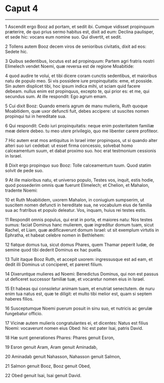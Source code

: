 # Caput 4

***

1 Ascendit ergo Booz ad portam, et sedit ibi. Cumque vidisset propinquum præterire, de quo prius sermo habitus est, dixit ad eum: Declina paulisper, et sede hic: vocans eum nomine suo. Qui divertit, et sedit.

2 Tollens autem Booz decem viros de senioribus civitatis, dixit ad eos: Sedete hic.

3 Quibus sedentibus, locutus est ad propinquum: Partem agri fratris nostri Elimelech vendet Noemi, quæ reversa est de regione Moabitide:

4 quod audire te volui, et tibi dicere coram cunctis sedentibus, et maioribus natu de populo meo. Si vis possidere iure propinquitatis: eme, et posside. Sin autem displicet tibi, hoc ipsum indica mihi, ut sciam quid facere debeam. nullus enim est propinquus, excepto te, qui prior es: et me, qui secundus sum. At ille respondit: Ego agrum emam.

5 Cui dixit Booz: Quando emeris agrum de manu mulieris, Ruth quoque Moabitidem, quæ uxor defuncti fuit, debes accipere: ut suscites nomen propinqui tui in hereditate sua.

6 Qui respondit: Cedo iuri propinquitatis: neque enim posteritatem familiæ meæ delere debeo. tu meo utere privilegio, quo me libenter carere profiteor.

7 Hic autem erat mos antiquitus in Israel inter propinquos, ut si quando alter alteri suo iuri cedebat: ut esset firma concessio, solvebat homo calceamentum suum, et dabat proximo suo. hoc erat testmonium cessionis in Israel.

8 Dixit ergo propinquo suo Booz: Tolle calceamentum tuum. Quod statim solvit de pede suo.

9 At ille maioribus natu, et universo populo, Testes vos, inquit, estis hodie, quod possederim omnis quæ fuerunt Elimelech; et Chelion, et Mahalon, tradente Noemi:

10 et Ruth Moabitidem, uxorem Mahalon, in coniugium sumpserim, ut suscitem nomen defuncti in hereditate sua, ne vocabulum eius de familia sua ac fratribus et populo deleatur. Vos, inquam, huius rei testes estis.

11 Respondit omnis populus, qui erat in porta, et maiores natu: Nos testes sumus: faciat Dominus hanc mulierem, quæ ingreditur domum tuam, sicut Rachel, et Liam, quæ ædificaverunt domum Israel: ut sit exemplum virtutis in Ephratha, et habeat celebre nomen in Bethlehem:

12 fiatque domus tua, sicut domus Phares, quem Thamar peperit Iudæ, de semine quod tibi dederit Dominus ex hac puella.

13 Tulit itaque Booz Ruth, et accepit uxorem: ingressusque est ad eam, et dedit illi Dominus ut conciperet, et pareret filium.

14 Dixeruntque mulieres ad Noemi: Benedictus Dominus, qui non est passus ut deficeret successor familiæ tuæ, et vocaretur nomen eius in Israel.

15 Et habeas qui consoletur animam tuam, et enutriat senectutem. de nuru enim tua natus est, quæ te diligit: et multo tibi melior est, quam si septem haberes filios.

16 Susceptumque Noemi puerum posuit in sinu suo, et nutricis ac gerulæ fungebatur officio.

17 Vicinæ autem mulieris congratulantes ei, et dicentes: Natus est filius Noemi: vocaverunt nomen eius Obed: hic est pater Isai, patris David.

18 Hæ sunt generationes Phares: Phares genuit Esron,

19 Esron genuit Aram, Aram genuit Aminadab,

20 Aminadab genuit Nahasson, Nahasson genuit Salmon,

21 Salmon genuit Booz, Booz genuit Obed,

22 Obed genuit Isai, Isai genuit David.

